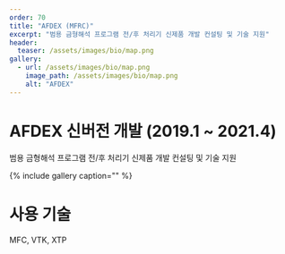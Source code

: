 ```yaml
---
order: 70
title: "AFDEX (MFRC)"
excerpt: "범용 금형해석 프로그램 전/후 처리기 신제품 개발 컨설팅 및 기술 지원"
header:
  teaser: /assets/images/bio/map.png
gallery:
  - url: /assets/images/bio/map.png
    image_path: /assets/images/bio/map.png
    alt: "AFDEX"
---
```


# AFDEX 신버전 개발 (2019.1 ~ 2021.4)
범용 금형해석 프로그램 전/후 처리기 신제품 개발 컨설팅 및 기술 지원

{% include gallery caption="" %}

# 사용 기술
MFC, VTK, XTP